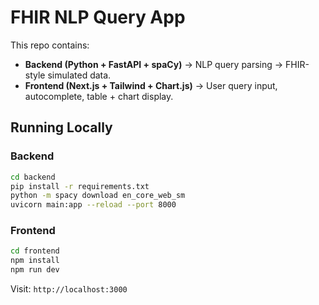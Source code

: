 # FHIR NLP Query App

This repo contains:
- **Backend (Python + FastAPI + spaCy)** → NLP query parsing → FHIR-style simulated data.
- **Frontend (Next.js + Tailwind + Chart.js)** → User query input, autocomplete, table + chart display.

## Running Locally

### Backend
```bash
cd backend
pip install -r requirements.txt
python -m spacy download en_core_web_sm
uvicorn main:app --reload --port 8000
```

### Frontend
```bash
cd frontend
npm install
npm run dev
```

Visit: `http://localhost:3000`
